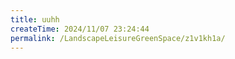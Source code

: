 ```yaml
---
title: uuhh
createTime: 2024/11/07 23:24:44
permalink: /LandscapeLeisureGreenSpace/z1v1kh1a/
---
```

